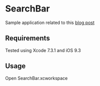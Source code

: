 # SearchBar
Sample application related to this [blog post](http://www.benmeline.com/search-bar-animation-with-swift/)

## Requirements
Tested using Xcode 7.3.1 and iOS 9.3

## Usage
Open SearchBar.xcworkspace

